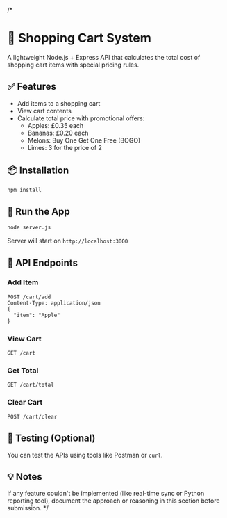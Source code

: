 /*
# 🛒 Shopping Cart System

A lightweight Node.js + Express API that calculates the total cost of shopping cart items with special pricing rules.

## ✅ Features
- Add items to a shopping cart
- View cart contents
- Calculate total price with promotional offers:
  - Apples: £0.35 each
  - Bananas: £0.20 each
  - Melons: Buy One Get One Free (BOGO)
  - Limes: 3 for the price of 2

## 📦 Installation
```bash
npm install
```

## 🚀 Run the App
```bash
node server.js
```

Server will start on `http://localhost:3000`

## 📮 API Endpoints
### Add Item
```http
POST /cart/add
Content-Type: application/json
{
  "item": "Apple"
}
```

### View Cart
```http
GET /cart
```

### Get Total
```http
GET /cart/total
```

### Clear Cart
```http
POST /cart/clear
```

## 🧪 Testing (Optional)
You can test the APIs using tools like Postman or `curl`.

## 💡 Notes
If any feature couldn't be implemented (like real-time sync or Python reporting tool), document the approach or reasoning in this section before submission.
*/